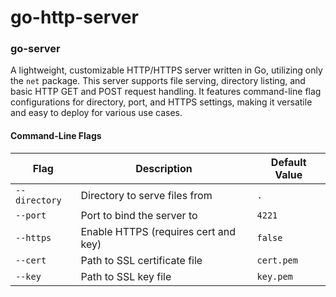 # go-http-server


### go-server

A lightweight, customizable HTTP/HTTPS server written in Go, utilizing only the `net` package. This server supports file serving, directory listing, and basic HTTP GET and POST request handling. It features command-line flag configurations for directory, port, and HTTPS settings, making it versatile and easy to deploy for various use cases.

#### Command-Line Flags

| Flag         | Description                      | Default Value |
|--------------|----------------------------------|---------------|
| `--directory`| Directory to serve files from    | `.`           |
| `--port`     | Port to bind the server to       | `4221`        |
| `--https`    | Enable HTTPS (requires cert and key) | `false`       |
| `--cert`     | Path to SSL certificate file     | `cert.pem`    |
| `--key`      | Path to SSL key file             | `key.pem`     |
